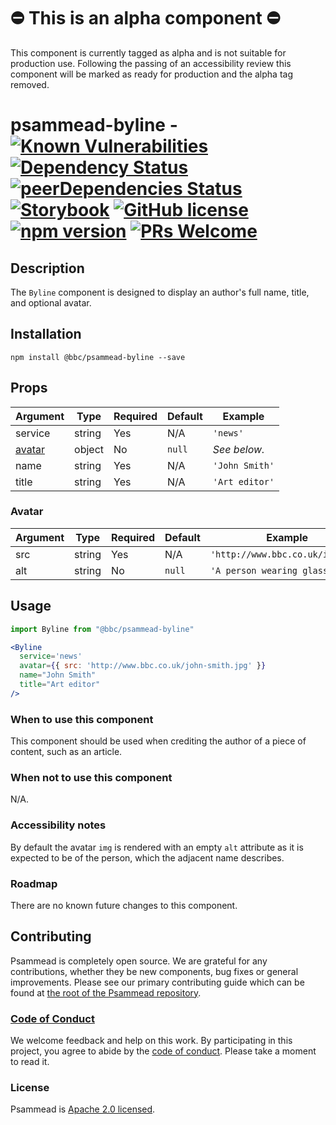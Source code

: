 # ⛔️ This is an alpha component ⛔️

This component is currently tagged as alpha and is not suitable for production use. Following the passing of an accessibility review this component will be marked as ready for production and the alpha tag removed.

# psammead-byline - [![Known Vulnerabilities](https://snyk.io/test/github/bbc/psammead/badge.svg?targetFile=packages%2Fcomponents%2Fpsammead-byline%2Fpackage.json)](https://snyk.io/test/github/bbc/psammead?targetFile=packages%2Fcomponents%2Fpsammead-byline%2Fpackage.json) [![Dependency Status](https://david-dm.org/bbc/psammead.svg?path=packages/components/psammead-byline)](https://david-dm.org/bbc/psammead?path=packages/components/psammead-byline) [![peerDependencies Status](https://david-dm.org/bbc/psammead/peer-status.svg?path=packages/components/psammead-byline)](https://david-dm.org/bbc/psammead?path=packages/components/psammead-byline&type=peer) [![Storybook](https://raw.githubusercontent.com/storybooks/brand/master/badge/badge-storybook.svg?sanitize=true)](https://bbc.github.io/psammead/?path=/story/byline--containing-image) [![GitHub license](https://img.shields.io/badge/license-Apache%202.0-blue.svg)](https://github.com/bbc/psammead/blob/latest/LICENSE) [![npm version](https://img.shields.io/npm/v/@bbc/psammead-byline.svg)](https://www.npmjs.com/package/@bbc/psammead-byline) [![PRs Welcome](https://img.shields.io/badge/PRs-welcome-brightgreen.svg)](https://github.com/bbc/psammead/blob/latest/CONTRIBUTING.md)

## Description

The `Byline` component is designed to display an author's full name, title, and optional avatar.

## Installation

```
npm install @bbc/psammead-byline --save
```

## Props

| Argument          | Type      | Required | Default   | Example                        |
| ----------------- | --------- | -------- | --------- | ------------------------------ |
| service           | string    | Yes      | N/A       | `'news'`                       |
| [avatar](#Avatar) | object    | No       | `null`    |  _See below._                  |
| name              | string    | Yes      | N/A       | `'John Smith'`                 |
| title             | string    | Yes      | N/A       | `'Art editor'`                 |

### Avatar

| Argument          | Type      | Required | Default   | Example                          |
| ----------------- | --------- | -------- | --------- | -------------------------------- |
| src               | string    | Yes      | N/A       | `'http://www.bbc.co.uk/img.jpg'` |
| alt               | string    | No       | `null`    | `'A person wearing glasses.'`    |

## Usage

<!-- Description of the component usage -->

```jsx
import Byline from "@bbc/psammead-byline"

<Byline
  service='news'
  avatar={{ src: 'http://www.bbc.co.uk/john-smith.jpg' }}
  name="John Smith"
  title="Art editor"
/>
```

### When to use this component

This component should be used when crediting the author of a piece of content, such as an article.

### When not to use this component

N/A.

### Accessibility notes

By default the avatar `img` is rendered with an empty `alt` attribute as it is expected to be of the person, which the adjacent name describes.

### Roadmap

There are no known future changes to this component.

## Contributing

Psammead is completely open source. We are grateful for any contributions, whether they be new components, bug fixes or general improvements. Please see our primary contributing guide which can be found at [the root of the Psammead repository](https://github.com/bbc/psammead/blob/latest/CONTRIBUTING.md).

### [Code of Conduct](https://github.com/bbc/psammead/blob/latest/CODE_OF_CONDUCT.md)

We welcome feedback and help on this work. By participating in this project, you agree to abide by the [code of conduct](https://github.com/bbc/psammead/blob/latest/CODE_OF_CONDUCT.md). Please take a moment to read it.

### License

Psammead is [Apache 2.0 licensed](https://github.com/bbc/psammead/blob/latest/LICENSE).
